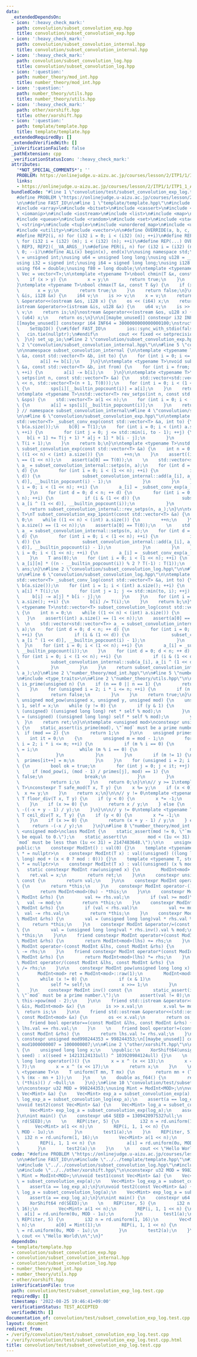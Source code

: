 ```yaml
---
data:
  _extendedDependsOn:
  - icon: ':heavy_check_mark:'
    path: convolution/subset_convolution_exp.hpp
    title: convolution/subset_convolution_exp.hpp
  - icon: ':heavy_check_mark:'
    path: convolution/subset_convolution_internal.hpp
    title: convolution/subset_convolution_internal.hpp
  - icon: ':heavy_check_mark:'
    path: convolution/subset_convolution_log.hpp
    title: convolution/subset_convolution_log.hpp
  - icon: ':question:'
    path: number_theory/mod_int.hpp
    title: number_theory/mod_int.hpp
  - icon: ':question:'
    path: number_theory/utils.hpp
    title: number_theory/utils.hpp
  - icon: ':heavy_check_mark:'
    path: other/xorshift.hpp
    title: other/xorshift.hpp
  - icon: ':question:'
    path: template/template.hpp
    title: template/template.hpp
  _extendedRequiredBy: []
  _extendedVerifiedWith: []
  _isVerificationFailed: false
  _pathExtension: cpp
  _verificationStatusIcon: ':heavy_check_mark:'
  attributes:
    '*NOT_SPECIAL_COMMENTS*': ''
    PROBLEM: https://onlinejudge.u-aizu.ac.jp/courses/lesson/2/ITP1/1/ITP1_1_A
    links:
    - https://onlinejudge.u-aizu.ac.jp/courses/lesson/2/ITP1/1/ITP1_1_A
  bundledCode: "#line 1 \"convolution/test/subset_convolution_exp_log.test.cpp\"\n\
    #define PROBLEM \"https://onlinejudge.u-aizu.ac.jp/courses/lesson/2/ITP1/1/ITP1_1_A\"\
    \n\n#define FAST_IO\n\n#line 1 \"template/template.hpp\"\n#include <algorithm>\n\
    #include <array>\n#include <bitset>\n#include <cassert>\n#include <cmath>\n#include\
    \ <iomanip>\n#include <iostream>\n#include <list>\n#include <map>\n#include <numeric>\n\
    #include <queue>\n#include <random>\n#include <set>\n#include <stack>\n#include\
    \ <string>\n#include <tuple>\n#include <unordered_map>\n#include <unordered_set>\n\
    #include <utility>\n#include <vector>\n\n#define OVERRIDE(a, b, c, d, ...) d\n\
    #define REP2(i, n) for (i32 i = 0; i < (i32) (n); ++i)\n#define REP3(i, m, n)\
    \ for (i32 i = (i32) (m); i < (i32) (n); ++i)\n#define REP(...) OVERRIDE(__VA_ARGS__,\
    \ REP3, REP2)(__VA_ARGS__)\n#define PER(i, n) for (i32 i = (i32) (n) - 1; i >=\
    \ 0; --i)\n#define ALL(x) begin(x), end(x)\n\nusing namespace std;\n\nusing u32\
    \ = unsigned int;\nusing u64 = unsigned long long;\nusing u128 = __uint128_t;\n\
    using i32 = signed int;\nusing i64 = signed long long;\nusing i128 = __int128_t;\n\
    using f64 = double;\nusing f80 = long double;\n\ntemplate <typename T>\nusing\
    \ Vec = vector<T>;\n\ntemplate <typename T>\nbool chmin(T &x, const T &y) {\n\
    \    if (x > y) {\n        x = y;\n        return true;\n    }\n    return false;\n\
    }\ntemplate <typename T>\nbool chmax(T &x, const T &y) {\n    if (x < y) {\n \
    \       x = y;\n        return true;\n    }\n    return false;\n}\n\nistream &operator>>(istream\
    \ &is, i128 &x) {\n    i64 v;\n    is >> v;\n    x = v;\n    return is;\n}\nostream\
    \ &operator<<(ostream &os, i128 x) {\n    os << (i64) x;\n    return os;\n}\n\
    istream &operator>>(istream &is, u128 &x) {\n    u64 v;\n    is >> v;\n    x =\
    \ v;\n    return is;\n}\nostream &operator<<(ostream &os, u128 x) {\n    os <<\
    \ (u64) x;\n    return os;\n}\n\n[[maybe_unused]] constexpr i32 INF = 1000000100;\n\
    [[maybe_unused]] constexpr i64 INF64 = 3000000000000000100;\nstruct SetUpIO {\n\
    \    SetUpIO() {\n#ifdef FAST_IO\n        ios::sync_with_stdio(false);\n     \
    \   cin.tie(nullptr);\n#endif\n        cout << fixed << setprecision(15);\n  \
    \  }\n} set_up_io;\n#line 2 \"convolution/subset_convolution_exp.hpp\"\n\n#line\
    \ 2 \"convolution/subset_convolution_internal.hpp\"\n\n#line 5 \"convolution/subset_convolution_internal.hpp\"\
    \n\nnamespace subset_convolution_internal {\n\ntemplate <typename T>\nvoid add(std::vector<T>\
    \ &a, const std::vector<T> &b, int to) {\n    for (int i = 0; i <= to; ++i) {\n\
    \        a[i] += b[i];\n    }\n}\n\ntemplate <typename T>\nvoid sub(std::vector<T>\
    \ &a, const std::vector<T> &b, int from) {\n    for (int i = from; i < (int) a.size();\
    \ ++i) {\n        a[i] -= b[i];\n    }\n}\n\ntemplate <typename T>\nstd::vector<std::vector<T>>\
    \ setps(int n, const std::vector<T> &a) {\n    std::vector<std::vector<T>> sps(1\
    \ << n, std::vector<T>(n + 1, T(0)));\n    for (int i = 0; i < (1 << n); ++i)\
    \ {\n        sps[i][__builtin_popcount(i)] = a[i];\n    }\n    return sps;\n}\n\
    \ntemplate <typename T>\nstd::vector<T> rev_setps(int n, const std::vector<std::vector<T>>\
    \ &sps) {\n    std::vector<T> a(1 << n);\n    for (int i = 0; i < (1 << n); ++i)\
    \ {\n        a[i] = sps[i][__builtin_popcount(i)];\n    }\n    return a;\n}\n\n\
    } // namespace subset_convolution_internal\n#line 4 \"convolution/subset_convolution_exp.hpp\"\
    \n\n#line 6 \"convolution/subset_convolution_exp.hpp\"\n\ntemplate <typename T>\n\
    std::vector<T> _subset_conv_exp(const std::vector<T> &a, int to) {\n    std::vector<T>\
    \ b(a.size());\n    b[0] = T(1);\n    for (int i = 0; i < (int) a.size() - 1;\
    \ ++i) {\n        for (int j = 0; j <= std::min(i, to - 1); ++j) {\n         \
    \   b[i + 1] += T(j + 1) * a[j + 1] * b[i - j];\n        }\n        b[i + 1] /=\
    \ T(i + 1);\n    }\n    return b;\n}\n\ntemplate <typename T>\nstd::vector<T>\
    \ subset_convolution_exp(const std::vector<T> &a) {\n    int n = 0;\n    while\
    \ ((1 << n) < (int) a.size()) {\n        ++n;\n    }\n    assert((int) a.size()\
    \ == (1 << n));\n    assert(a[0] == T(0));\n    \n    std::vector<std::vector<T>>\
    \ a_ = subset_convolution_internal::setps(n, a);\n    for (int d = 0; d < n; ++\
    \ d) {\n        for (int i = 0; i < (1 << n); ++i) {\n            if (i & (1 <<\
    \ d)) {\n                subset_convolution_internal::add(a_[i], a_[i ^ (1 <<\
    \ d)], __builtin_popcount(i) - 1);\n            }\n        }\n    }\n    for (int\
    \ i = 0; i < (1 << n); ++i) {\n        a_[i] = _subset_conv_exp(a_[i], __builtin_popcount(i));\n\
    \    }\n    for (int d = 0; d < n; ++ d) {\n        for (int i = 0; i < (1 <<\
    \ n); ++i) {\n            if (i & (1 << d)) {\n                subset_convolution_internal::sub(a_[i],\
    \ a_[i ^ (1 << d)], __builtin_popcount(i));\n            }\n        }\n    }\n\
    \    return subset_convolution_internal::rev_setps(n, a_);\n}\n\ntemplate <typename\
    \ T>\nT subset_convolution_exp_1point(const std::vector<T> &a) {\n    int n =\
    \ 0;\n    while ((1 << n) < (int) a.size()) {\n        ++n;\n    }\n    assert((int)\
    \ a.size() == (1 << n));\n    assert(a[0] == T(0));\n    \n    std::vector<std::vector<T>>\
    \ a_ = subset_convolution_internal::setps(n, a);\n    for (int d = 0; d < n; ++\
    \ d) {\n        for (int i = 0; i < (1 << n); ++i) {\n            if (i & (1 <<\
    \ d)) {\n                subset_convolution_internal::add(a_[i], a_[i ^ (1 <<\
    \ d)], __builtin_popcount(i) - 1);\n            }\n        }\n    }\n    for (int\
    \ i = 0; i < (1 << n); ++i) {\n        a_[i] = _subset_conv_exp(a_[i], __builtin_popcount(i));\n\
    \    }\n    T ans(0);\n    for (int i = 0; i < (1 << n); ++i) {\n        ans +=\
    \ a_[i][n] * ((n - __builtin_popcount(i)) % 2 ? T(-1) : T(1));\n    }\n    return\
    \ ans;\n}\n#line 2 \"convolution/subset_convolution_log.hpp\"\n\n#line 4 \"convolution/subset_convolution_log.hpp\"\
    \n\n#line 6 \"convolution/subset_convolution_log.hpp\"\n\ntemplate <typename T>\n\
    std::vector<T> _subset_conv_log(const std::vector<T> &a, int to) {\n    std::vector<T>\
    \ b(a.size());\n    for (int i = 1; i < (int) a.size(); ++i) {\n        b[i] =\
    \ a[i] * T(i);\n        for (int j = 1; j <= std::min(to, i); ++j) {\n       \
    \     b[i] -= a[j] * b[i - j];\n        }\n    }\n    for (int i = 1; i < (int)\
    \ a.size(); ++i) {\n        b[i] /= T(i);\n    }\n    return b;\n}\n\ntemplate\
    \ <typename T>\nstd::vector<T> subset_convolution_log(const std::vector<T> &a)\
    \ {\n    int n = 0;\n    while ((1 << n) < (int) a.size()) {\n        ++n;\n \
    \   }\n    assert((int) a.size() == (1 << n));\n    assert(a[0] == T(1));\n  \
    \  \n    std::vector<std::vector<T>> a_ = subset_convolution_internal::setps(n,\
    \ a);\n    for (int d = 0; d < n; ++ d) {\n        for (int i = 0; i < (1 << n);\
    \ ++i) {\n            if (i & (1 << d)) {\n                subset_convolution_internal::add(a_[i],\
    \ a_[i ^ (1 << d)], __builtin_popcount(i) - 1);\n            }\n        }\n  \
    \  }\n    for (int i = 0; i < (1 << n); ++i) {\n        a_[i] = _subset_conv_log(a_[i],\
    \ __builtin_popcount(i));\n    }\n    for (int d = 0; d < n; ++ d) {\n       \
    \ for (int i = 0; i < (1 << n); ++i) {\n            if (i & (1 << d)) {\n    \
    \            subset_convolution_internal::sub(a_[i], a_[i ^ (1 << d)], __builtin_popcount(i));\n\
    \            }\n        }\n    }\n    return subset_convolution_internal::rev_setps(n,\
    \ a_);\n}\n#line 2 \"number_theory/mod_int.hpp\"\n\n#line 5 \"number_theory/mod_int.hpp\"\
    \n#include <type_traits>\n\n#line 2 \"number_theory/utils.hpp\"\n\nconstexpr bool\
    \ is_prime(unsigned n) {\n    if (n == 0 || n == 1) {\n        return false;\n\
    \    }\n    for (unsigned i = 2; i * i <= n; ++i) {\n        if (n % i == 0) {\n\
    \            return false;\n        }\n    }\n    return true;\n}\n\nconstexpr\
    \ unsigned mod_pow(unsigned x, unsigned y, unsigned mod) {\n    unsigned ret =\
    \ 1, self = x;\n    while (y != 0) {\n        if (y & 1) {\n            ret =\
    \ (unsigned) ((unsigned long long) ret * self % mod);\n        }\n        self\
    \ = (unsigned) ((unsigned long long) self * self % mod);\n        y /= 2;\n  \
    \  }\n    return ret;\n}\n\ntemplate <unsigned mod>\nconstexpr unsigned primitive_root()\
    \ {\n    static_assert(is_prime(mod), \"`mod` must be a prime number.\");\n  \
    \  if (mod == 2) {\n        return 1;\n    }\n\n    unsigned primes[32] = {};\n\
    \    int it = 0;\n    {\n        unsigned m = mod - 1;\n        for (unsigned\
    \ i = 2; i * i <= m; ++i) {\n            if (m % i == 0) {\n                primes[it++]\
    \ = i;\n                while (m % i == 0) {\n                    m /= i;\n  \
    \              }\n            }\n        }\n        if (m != 1) {\n          \
    \  primes[it++] = m;\n        }\n    }\n    for (unsigned i = 2; i < mod; ++i)\
    \ {\n        bool ok = true;\n        for (int j = 0; j < it; ++j) {\n       \
    \     if (mod_pow(i, (mod - 1) / primes[j], mod) == 1) {\n                ok =\
    \ false;\n                break;\n            }\n        }\n        if (ok)\n\
    \            return i;\n    }\n    return 0;\n}\n\n// y >= 1\ntemplate <typename\
    \ T>\nconstexpr T safe_mod(T x, T y) {\n    x %= y;\n    if (x < 0) {\n      \
    \  x += y;\n    }\n    return x;\n}\n\n// y != 0\ntemplate <typename T>\nconstexpr\
    \ T floor_div(T x, T y) {\n    if (y < 0) {\n        x *= -1;\n        y *= -1;\n\
    \    }\n    if (x >= 0) {\n        return x / y;\n    } else {\n        return\
    \ -((-x + y - 1) / y);\n    }\n}\n\n// y != 0\ntemplate <typename T>\nconstexpr\
    \ T ceil_div(T x, T y) {\n    if (y < 0) {\n        x *= -1;\n        y *= -1;\n\
    \    }\n    if (x >= 0) {\n        return (x + y - 1) / y;\n    } else {\n   \
    \     return -(-x / y);\n    }\n}\n#line 8 \"number_theory/mod_int.hpp\"\n\ntemplate\
    \ <unsigned mod>\nclass ModInt {\n    static_assert(mod != 0, \"`mod` must not\
    \ be equal to 0.\");\n    static_assert(\n        mod < (1u << 31),\n        \"\
    `mod` must be less than (1u << 31) = 2147483648.\");\n\n    unsigned val;\n\n\
    public:\n    constexpr ModInt() : val(0) {}\n    template <typename T, std::enable_if_t<std::is_signed_v<T>>\
    \ * = nullptr>\n    constexpr ModInt(T x) : val((unsigned) ((long long) x % (long\
    \ long) mod + (x < 0 ? mod : 0))) {}\n    template <typename T, std::enable_if_t<std::is_unsigned_v<T>>\
    \ * = nullptr>\n    constexpr ModInt(T x) : val((unsigned) (x % mod)) {}\n\n \
    \   static constexpr ModInt raw(unsigned x) {\n        ModInt<mod> ret;\n    \
    \    ret.val = x;\n        return ret;\n    }\n\n    constexpr unsigned get_val()\
    \ const {\n        return val;\n    }\n\n    constexpr ModInt operator+() const\
    \ {\n        return *this;\n    }\n    constexpr ModInt operator-() const {\n\
    \        return ModInt<mod>(0u) - *this;\n    }\n\n    constexpr ModInt &operator+=(const\
    \ ModInt &rhs) {\n        val += rhs.val;\n        if (val >= mod)\n         \
    \   val -= mod;\n        return *this;\n    }\n    constexpr ModInt &operator-=(const\
    \ ModInt &rhs) {\n        if (val < rhs.val)\n            val += mod;\n      \
    \  val -= rhs.val;\n        return *this;\n    }\n    constexpr ModInt &operator*=(const\
    \ ModInt &rhs) {\n        val = (unsigned long long)val * rhs.val % mod;\n   \
    \     return *this;\n    }\n    constexpr ModInt &operator/=(const ModInt &rhs)\
    \ {\n        val = (unsigned long long)val * rhs.inv().val % mod;\n        return\
    \ *this;\n    }\n\n    friend constexpr ModInt operator+(const ModInt &lhs, const\
    \ ModInt &rhs) {\n        return ModInt<mod>(lhs) += rhs;\n    }\n    friend constexpr\
    \ ModInt operator-(const ModInt &lhs, const ModInt &rhs) {\n        return ModInt<mod>(lhs)\
    \ -= rhs;\n    }\n    friend constexpr ModInt operator*(const ModInt &lhs, const\
    \ ModInt &rhs) {\n        return ModInt<mod>(lhs) *= rhs;\n    }\n    friend constexpr\
    \ ModInt operator/(const ModInt &lhs, const ModInt &rhs) {\n        return ModInt<mod>(lhs)\
    \ /= rhs;\n    }\n\n    constexpr ModInt pow(unsigned long long x) const {\n \
    \       ModInt<mod> ret = ModInt<mod>::raw(1);\n        ModInt<mod> self = *this;\n\
    \        while (x != 0) {\n            if (x & 1)\n                ret *= self;\n\
    \            self *= self;\n            x >>= 1;\n        }\n        return ret;\n\
    \    }\n    constexpr ModInt inv() const {\n        static_assert(is_prime(mod),\
    \ \"`mod` must be a prime number.\");\n        assert(val != 0);\n        return\
    \ this->pow(mod - 2);\n    }\n\n    friend std::istream &operator>>(std::istream\
    \ &is, ModInt<mod> &x) {\n        is >> x.val;\n        x.val %= mod;\n      \
    \  return is;\n    }\n\n    friend std::ostream &operator<<(std::ostream &os,\
    \ const ModInt<mod> &x) {\n        os << x.val;\n        return os;\n    }\n\n\
    \    friend bool operator==(const ModInt &lhs, const ModInt &rhs) {\n        return\
    \ lhs.val == rhs.val;\n    }\n    \n    friend bool operator!=(const ModInt &lhs,\
    \ const ModInt &rhs) {\n        return lhs.val != rhs.val;\n    }\n};\n\n[[maybe_unused]]\
    \ constexpr unsigned mod998244353 = 998244353;\n[[maybe_unused]] constexpr unsigned\
    \ mod1000000007 = 1000000007;\n\n#line 2 \"other/xorshift.hpp\"\n\nclass XorShift64\
    \ {\n    unsigned long long x;\n    \npublic:\n    XorShift64(unsigned long long\
    \ seed) : x((seed + 14213124131ull) ^ 103920984124ull) {}\n    \n    unsigned\
    \ long long operator()() {\n        x = x ^ (x << 13);\n        x = x ^ (x >>\
    \ 7);\n        x = x ^ (x << 17);\n        return x;\n    }\n    \n    template\
    \ <typename T>\n    T uniform(T mn, T mx) {\n        return mn + (T) ((*this)()\
    \ % (mx - mn + 1));\n    }\n    \n    double as_f64() {\n        return (double)\
    \ (*this)() / ~0ull;\n    }\n};\n#line 10 \"convolution/test/subset_convolution_exp_log.test.cpp\"\
    \n\nconstexpr u32 MOD = 998244353;\nusing Mint = ModInt<MOD>;\n\nvoid test1(const\
    \ Vec<Mint> &a) {\n    Vec<Mint> exp_a = subset_convolution_exp(a);\n    Vec<Mint>\
    \ log_exp_a = subset_convolution_log(exp_a);\n    assert(a == log_exp_a);\n}\n\
    \nvoid test2(const Vec<Mint> &a) {\n    Vec<Mint> log_a = subset_convolution_log(a);\n\
    \    Vec<Mint> exp_log_a = subset_convolution_exp(log_a);\n    assert(a == exp_log_a);\n\
    }\n\nint main() {\n    constexpr u64 SEED = 1309420975327ull;\n    XorShift64\
    \ rd(SEED);\n    \n    REP(iter, 5) {\n        i32 n = rd.uniform(1, 16);\n  \
    \      Vec<Mint> a(1 << n);\n        REP(i, 1, 1 << n) {\n            a[i] = rd.uniform(0u,\
    \ MOD - 1u);\n        }\n        test1(a);\n    }\n    REP(iter, 5) {\n      \
    \  i32 n = rd.uniform(1, 16);\n        Vec<Mint> a(1 << n);\n        a[0] = Mint(1);\n\
    \        REP(i, 1, 1 << n) {\n            a[i] = rd.uniform(0u, MOD - 1u);\n \
    \       }\n        test2(a);\n    }\n    \n    cout << \"Hello World\\n\";\n}\n"
  code: "#define PROBLEM \"https://onlinejudge.u-aizu.ac.jp/courses/lesson/2/ITP1/1/ITP1_1_A\"\
    \n\n#define FAST_IO\n\n#include \"../../template/template.hpp\"\n#include \"../../convolution/subset_convolution_exp.hpp\"\
    \n#include \"../../convolution/subset_convolution_log.hpp\"\n#include \"../../number_theory/mod_int.hpp\"\
    \n#include \"../../other/xorshift.hpp\"\n\nconstexpr u32 MOD = 998244353;\nusing\
    \ Mint = ModInt<MOD>;\n\nvoid test1(const Vec<Mint> &a) {\n    Vec<Mint> exp_a\
    \ = subset_convolution_exp(a);\n    Vec<Mint> log_exp_a = subset_convolution_log(exp_a);\n\
    \    assert(a == log_exp_a);\n}\n\nvoid test2(const Vec<Mint> &a) {\n    Vec<Mint>\
    \ log_a = subset_convolution_log(a);\n    Vec<Mint> exp_log_a = subset_convolution_exp(log_a);\n\
    \    assert(a == exp_log_a);\n}\n\nint main() {\n    constexpr u64 SEED = 1309420975327ull;\n\
    \    XorShift64 rd(SEED);\n    \n    REP(iter, 5) {\n        i32 n = rd.uniform(1,\
    \ 16);\n        Vec<Mint> a(1 << n);\n        REP(i, 1, 1 << n) {\n          \
    \  a[i] = rd.uniform(0u, MOD - 1u);\n        }\n        test1(a);\n    }\n   \
    \ REP(iter, 5) {\n        i32 n = rd.uniform(1, 16);\n        Vec<Mint> a(1 <<\
    \ n);\n        a[0] = Mint(1);\n        REP(i, 1, 1 << n) {\n            a[i]\
    \ = rd.uniform(0u, MOD - 1u);\n        }\n        test2(a);\n    }\n    \n   \
    \ cout << \"Hello World\\n\";\n}"
  dependsOn:
  - template/template.hpp
  - convolution/subset_convolution_exp.hpp
  - convolution/subset_convolution_internal.hpp
  - convolution/subset_convolution_log.hpp
  - number_theory/mod_int.hpp
  - number_theory/utils.hpp
  - other/xorshift.hpp
  isVerificationFile: true
  path: convolution/test/subset_convolution_exp_log.test.cpp
  requiredBy: []
  timestamp: '2022-08-25 19:46:41+09:00'
  verificationStatus: TEST_ACCEPTED
  verifiedWith: []
documentation_of: convolution/test/subset_convolution_exp_log.test.cpp
layout: document
redirect_from:
- /verify/convolution/test/subset_convolution_exp_log.test.cpp
- /verify/convolution/test/subset_convolution_exp_log.test.cpp.html
title: convolution/test/subset_convolution_exp_log.test.cpp
---
```

